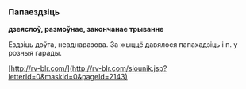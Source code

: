 ### Папаездзіць
**дзеяслоў, размоўнае, закончанае трыванне**

Ездзіць доўга, неаднаразова. За жыццё давялося папахадзіць і п. у розныя гарады.

<a rel="author">[http://rv-blr.com/](http://rv-blr.com/slounik.jsp?letterId=0&maskId=0&pageId=2143)</a>
